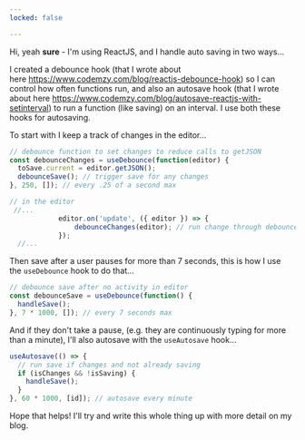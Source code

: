 ```yaml
---
locked: false

---
```


Hi, yeah **sure** - I'm using ReactJS, and I handle auto saving in two ways...

I created a debounce hook (that I wrote about here <https://www.codemzy.com/blog/reactjs-debounce-hook>) so I can control how often functions run, and also an autosave hook (that I wrote about here <https://www.codemzy.com/blog/autosave-reactjs-with-setinterval>) to run a function (like saving) on an interval. I use both these hooks for autosaving.

To start with I keep a track of changes in the editor...

```javascript
// debounce function to set changes to reduce calls to getJSON
const debounceChanges = useDebounce(function(editor) {
  toSave.current = editor.getJSON();
  debounceSave(); // trigger save for any changes
}, 250, []); // every .25 of a second max

// in the editor
 //...
            editor.on('update', ({ editor }) => {
                debounceChanges(editor); // run change through debounce for performance
            });
  //...
```

Then save after a user pauses for more than 7 seconds, this is how I use the `useDebounce` hook to do that...

```javascript
// debounce save after no activity in editor
const debounceSave = useDebounce(function() {
  handleSave();
}, 7 * 1000, []); // every 7 seconds max
```

And if they don't take a pause, (e.g. they are continuously typing for more than a minute), I'll also autosave with the `useAutosave` hook...

```javascript
useAutosave(() => {
  // run save if changes and not already saving
  if (isChanges && !isSaving) {
    handleSave();
  }
}, 60 * 1000, [id]); // autosave every minute
```

Hope that helps! I'll try and write this whole thing up with more detail on my blog.